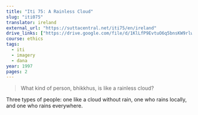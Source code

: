 ```yaml
---
title: "Iti 75: A Rainless Cloud"
slug: "iti075"
translator: ireland
external_url: "https://suttacentral.net/iti75/en/ireland"
drive_links: ["https://drive.google.com/file/d/1KlLfP9EvtuO6q5bnsKW9rlwaCRQd6G8Q/view?usp=drivesdk"]
course: ethics
tags:
  - iti
  - imagery
  - dana
year: 1997
pages: 2
---
```


> What kind of person, bhikkhus, is like a rainless cloud?

Three types of people: one like a cloud without rain, one who rains locally, and one who rains everywhere.

